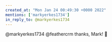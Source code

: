 ```yaml
---
created_at: "Mon Jan 24 00:49:30 +0000 2022"
mentions: ['markyerkes1734']
in_reply_to: @markyerkes1734
---
```


@markyerkes1734 @feathercrm thanks, Mark! 🙏